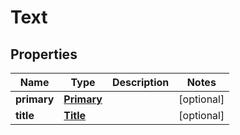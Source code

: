 

# Text

## Properties

Name | Type | Description | Notes
------------ | ------------- | ------------- | -------------
**primary** | [**Primary**](Primary.md) |  |  [optional]
**title** | [**Title**](Title.md) |  |  [optional]



